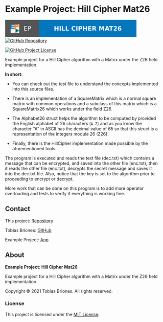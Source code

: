 # Example Project: Hill Cipher Mat26

[![EP](https://raw.githubusercontent.com/tobiasbriones/images/main/example-projects/ep-hill-cipher-mat26/badge.svg)](https://tobiasbriones.github.io/example-project/ep/hill-cipher-mat26)
&nbsp;
[![GitHub Repository](https://raw.githubusercontent.com/tobiasbriones/general-images/main/example-projects/badges/ep-gh-repo-badge.svg)](https://github.com/tobiasbriones/ep-hill-cipher-mat26)

[![GitHub Project License](https://img.shields.io/github/license/tobiasbriones/ep-hill-cipher-mat26.svg?style=flat-square)](https://github.com/tobiasbriones/ep-hill-cipher-mat26/blob/main/LICENSE)


Example project for a Hill Cipher algorithm with a Matrix under the Z26 field implementation.

**In short:** 

- You can check out the test file to understand the concepts implemented into this source
files.

- There is an implementation of a SquareMatrix which is a normal square matrix with common operations
and a subclass of this matrix which is a SquareMatrix26 which works under the field Z26.

- The Alphabet26 struct helps the algorithm to be computed by provided the English alphabet of 26
characters (`A-Z`) and as you know the character "A" in ASCII has the decimal value of 65 so that this
struct is a representation of the integers module 26 (Z26).

- Finally, there is the HillCipher implementation made possible by the aforementioned tools.

The program is executed and reads the text file (dec.txt) which contains a message that can be encrypted, and
saved into the other file (enc.txt), then it reads the other file (enc.txt), decrypts the secret message and
saves it into the dec.txt file. Also, notice that the key is set to the algorithm prior to proceeding to encrypt
or decrypt.

More work that can be done on this program is to add more operator overloading and tests to verify if
everything is working fine.

## Contact

This project: [Repository](https://github.com/tobiasbriones/ep-hill-cipher-mat26)

Tobias Briones: [GitHub](https://github.com/tobiasbriones)

Example Project: [App](https://tobiasbriones.github.io/example-project)

## About

**Example Project: Hill Cipher Mat26**

Example project for a Hill Cipher algorithm with a Matrix under the Z26 field implementation.

Copyright © 2021 Tobias Briones. All rights reserved.

### License

This project is licensed under the [MIT License](./LICENSE).
